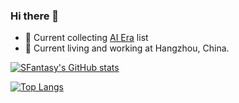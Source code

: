 ### Hi there 👋

- 🧐 Current collecting [AI Era](https://github.com/stars/SFantasy/lists/ai-era) list
- 🧱 Current living and working at Hangzhou, China.

[![SFantasy's GitHub stats](https://github-readme-stats.vercel.app/api?username=SFantasy)](https://github.com/SFantasy)


[![Top Langs](https://github-readme-stats.vercel.app/api/top-langs/?username=SFantasy)](https://github.com/SFantasy)
